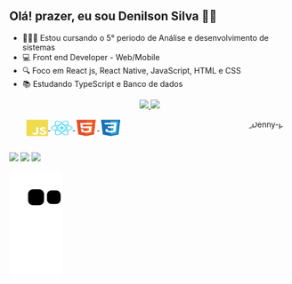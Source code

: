 ## Olá! prazer, eu sou Denilson Silva 🖐🏽

- 👨🏽‍🎓 Estou cursando o 5° periodo de Análise e desenvolvimento de sistemas
- 💻 Front end Developer - Web/Mobile
- 🔍 Foco em React js, React Native, JavaScript, HTML e CSS
- 📚 Estudando TypeScript e Banco de dados

<div align="center">
  <a href="https://github.com/dennyun">
  <img height="180em" src="https://github-readme-stats.vercel.app/api?username=dennyun&show_icons=true&theme=dark&include_all_commits=true&count_private=true"/>
  <img height="180em" src="https://github-readme-stats.vercel.app/api/top-langs/?username=dennyun&layout=compact&langs_count=7&theme=dark"/>
</div>
  
<div style= "margin-left: 30px" "display: inline_block"><br>
  <img align="center" alt="Denny-Js" height="30" width="40" src="https://raw.githubusercontent.com/devicons/devicon/master/icons/javascript/javascript-plain.svg">
  <img align="center" alt="Denny-React" height="30" width="40" src="https://raw.githubusercontent.com/devicons/devicon/master/icons/react/react-original.svg">
  <img align="center" alt="Denny-HTML" height="30" width="40" src="https://raw.githubusercontent.com/devicons/devicon/master/icons/html5/html5-original.svg">
  <img align="center" alt="Denny-CSS" height="30" width="40" src="https://raw.githubusercontent.com/devicons/devicon/master/icons/css3/css3-original.svg">
   <img align="right" alt="Denny-pic" height="150" style="border-radius:50px;" src="https://user-images.githubusercontent.com/103978831/169953335-edfaa762-cabd-4372-972a-e22bfca8b589.png">
</div>
  
  ##
<div> 
 	<a href="https://www.twitch.tv/dennyun" target="_blank"><img src="https://img.shields.io/badge/Twitch-9146FF?style=for-the-badge&logo=twitch&logoColor=white" target="_blank"></a>
  <a href = "mailto:denilson.silvastt@gmail.com"><img src="https://img.shields.io/badge/-Gmail-%23333?style=for-the-badge&logo=gmail&logoColor=white" target="_blank"></a>
  <a href="https://www.linkedin.com/in/denilson-silva-de-sousa-023361213/" target="_blank"><img src="https://img.shields.io/badge/-LinkedIn-%230077B5?style=for-the-badge&logo=linkedin&logoColor=white" target="_blank"></a> 
 
  ![Snake animation](https://github.com/rafaballerini/rafaballerini/blob/output/github-contribution-grid-snake.svg)
 
</div>
